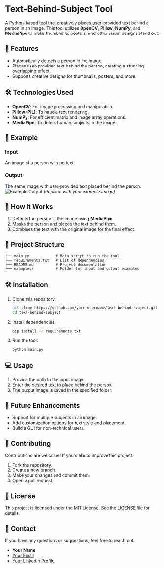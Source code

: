 
# Text-Behind-Subject Tool

A Python-based tool that creatively places user-provided text behind a person in an image. This tool utilizes **OpenCV**, **Pillow**, **NumPy**, and **MediaPipe** to make thumbnails, posters, and other visual designs stand out. 

## 🎨 Features
- Automatically detects a person in the image.
- Places user-provided text behind the person, creating a stunning overlapping effect.
- Supports creative designs for thumbnails, posters, and more.

## 🛠️ Technologies Used
- **OpenCV**: For image processing and manipulation.
- **Pillow (PIL)**: To handle text rendering.
- **NumPy**: For efficient matrix and image array operations.
- **MediaPipe**: To detect human subjects in the image.

## 📸 Example
### Input
An image of a person with no text.  
### Output
The same image with user-provided text placed behind the person.  
![Example Output](example-output.jpg) *(Replace with your example image)*  

## 🚀 How It Works
1. Detects the person in the image using **MediaPipe**.
2. Masks the person and places the text behind them.
3. Combines the text with the original image for the final effect.

## 📂 Project Structure
```
├── main.py            # Main script to run the tool
├── requirements.txt   # List of dependencies
├── README.md          # Project documentation
└── examples/          # Folder for input and output examples
```

## 🛠️ Installation
1. Clone this repository:
   ```bash
   git clone https://github.com/your-username/text-behind-subject.git
   cd text-behind-subject
   ```
2. Install dependencies:
   ```bash
   pip install -r requirements.txt
   ```
3. Run the tool:
   ```bash
   python main.py
   ```

## 💻 Usage
1. Provide the path to the input image.
2. Enter the desired text to place behind the person.
3. The output image is saved in the specified folder.

## 🌟 Future Enhancements
- Support for multiple subjects in an image.
- Add customization options for text style and placement.
- Build a GUI for non-technical users.

## 🤝 Contributing
Contributions are welcome! If you'd like to improve this project:
1. Fork the repository.
2. Create a new branch.
3. Make your changes and commit them.
4. Open a pull request.

## 📜 License
This project is licensed under the MIT License. See the [LICENSE](LICENSE) file for details.

## 📧 Contact
If you have any questions or suggestions, feel free to reach out:
- **Your Name**
- [Your Email](mailto:your.email@example.com)
- [Your LinkedIn Profile](https://linkedin.com/in/your-profile)
